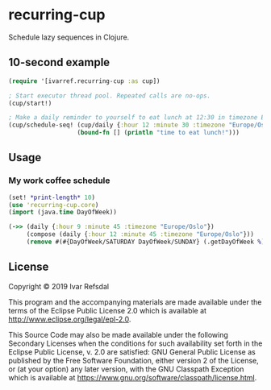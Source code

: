 # recurring-cup

Schedule lazy sequences in Clojure.

## 10-second example

```clojure
(require '[ivarref.recurring-cup :as cup])

; Start executor thread pool. Repeated calls are no-ops.
(cup/start!) 

; Make a daily reminder to yourself to eat lunch at 12:30 in timezone Europe/Oslo
(cup/schedule-seq! (cup/daily {:hour 12 :minute 30 :timezone "Europe/Oslo"})
                   (bound-fn [] (println "time to eat lunch!")))
```

## Usage

### My work coffee schedule

```clojure
(set! *print-length* 10)
(use 'recurring-cup.core)
(import (java.time DayOfWeek))

(->> (daily {:hour 9 :minute 45 :timezone "Europe/Oslo"})
     (compose (daily {:hour 12 :minute 45 :timezone "Europe/Oslo"}))
     (remove #(#{DayOfWeek/SATURDAY DayOfWeek/SUNDAY} (.getDayOfWeek %))))
```

## License

Copyright © 2019 Ivar Refsdal

This program and the accompanying materials are made available under the
terms of the Eclipse Public License 2.0 which is available at
http://www.eclipse.org/legal/epl-2.0.

This Source Code may also be made available under the following Secondary
Licenses when the conditions for such availability set forth in the Eclipse
Public License, v. 2.0 are satisfied: GNU General Public License as published by
the Free Software Foundation, either version 2 of the License, or (at your
option) any later version, with the GNU Classpath Exception which is available
at https://www.gnu.org/software/classpath/license.html.
